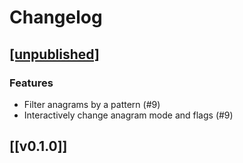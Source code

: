 # Changelog

## [[unpublished]](https://github.com/mlange-42/xwrd/compare/v0.1.0...main)

### Features

* Filter anagrams by a pattern (#9)
* Interactively change anagram mode and flags (#9)

## [[v0.1.0]]
